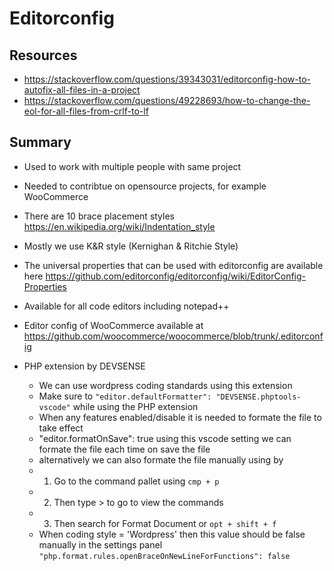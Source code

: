 # Editorconfig

## Resources
- https://stackoverflow.com/questions/39343031/editorconfig-how-to-autofix-all-files-in-a-project 
- https://stackoverflow.com/questions/49228693/how-to-change-the-eol-for-all-files-from-crlf-to-lf

## Summary
- Used to work with multiple people with same project
- Needed to contribtue on opensource projects, for example WooCommerce
- There are 10 brace placement styles https://en.wikipedia.org/wiki/Indentation_style
- Mostly we use K&R style (Kernighan & Ritchie Style)
- The universal properties that can be used with editorconfig are available here https://github.com/editorconfig/editorconfig/wiki/EditorConfig-Properties
- Available for all code editors including notepad++
- Editor config of WooCommerce available at https://github.com/woocommerce/woocommerce/blob/trunk/.editorconfig

- PHP extension by DEVSENSE
    - We can use wordpress coding standards using this extension
    - Make sure to `"editor.defaultFormatter": "DEVSENSE.phptools-vscode"` while using the PHP extension
    - When any features enabled/disable it is needed to formate the file to take effect
    - "editor.formatOnSave": true using this vscode setting we can formate the file each time on save the file
    - alternatively we can also formate the file manually using by
    - 1. Go to the command pallet using `cmp + p`
    - 2. Then type > to go to view the commands
    - 3. Then search for Format Document or `opt + shift + f`
    - When coding style = 'Wordpress' then this value should be false manually in the settings panel `"php.format.rules.openBraceOnNewLineForFunctions": false`